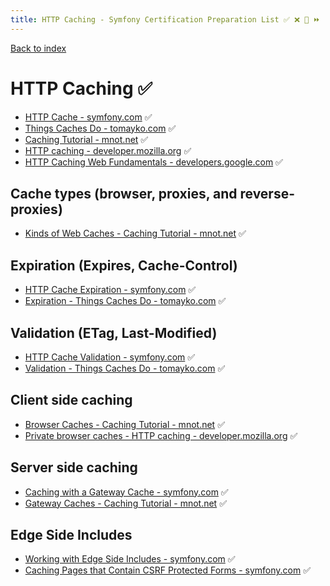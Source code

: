 ```yaml
---
title: HTTP Caching - Symfony Certification Preparation List ✅ ❌ 🌈 ⏩
---
```

[Back to index](../readme.md#table-of-contents)

# HTTP Caching ✅
- [HTTP Cache - symfony.com](https://symfony.com/doc/5.0/http_cache.html) ✅
- [Things Caches Do - tomayko.com](https://tomayko.com/blog/2008/things-caches-do) ✅
- [Caching Tutorial - mnot.net](https://www.mnot.net/cache_docs/) ✅
- [HTTP caching - developer.mozilla.org](https://developer.mozilla.org/en-US/docs/Web/HTTP/Caching) ✅
- [HTTP Caching Web Fundamentals - developers.google.com](https://developers.google.com/web/fundamentals/performance/optimizing-content-efficiency/http-caching) ✅

## Cache types (browser, proxies, and reverse-proxies)
- [Kinds of Web Caches - Caching Tutorial - mnot.net](https://www.mnot.net/cache_docs/#KINDS) ✅

## Expiration (Expires, Cache-Control)
- [HTTP Cache Expiration - symfony.com](https://symfony.com/doc/5.0/http_cache/expiration.html) ✅
- [Expiration - Things Caches Do - tomayko.com](https://tomayko.com/blog/2008/things-caches-do#expiration) ✅

## Validation (ETag, Last-Modified)
- [HTTP Cache Validation - symfony.com](https://symfony.com/doc/5.0/http_cache/validation.html) ✅
- [Validation - Things Caches Do - tomayko.com](https://tomayko.com/blog/2008/things-caches-do#validation) ✅

## Client side caching
- [Browser Caches - Caching Tutorial - mnot.net](https://www.mnot.net/cache_docs/#BROWSER) ✅
- [Private browser caches - HTTP caching - developer.mozilla.org](https://developer.mozilla.org/en-US/docs/Web/HTTP/Caching#Private_browser_caches) ✅ 

## Server side caching
- [Caching with a Gateway Cache - symfony.com](https://symfony.com/doc/5.0/http_cache.html#caching-with-a-gateway-cache) ✅
- [Gateway Caches - Caching Tutorial - mnot.net](https://www.mnot.net/cache_docs/#GATEWAY) ✅

## Edge Side Includes
- [Working with Edge Side Includes - symfony.com](https://symfony.com/doc/5.0/http_cache/esi.html) ✅
- [Caching Pages that Contain CSRF Protected Forms - symfony.com](https://symfony.com/doc/5.0/http_cache/form_csrf_caching.html) ✅

